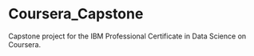 # Coursera_Capstone
Capstone project for the IBM Professional Certificate in Data Science on Coursera.
